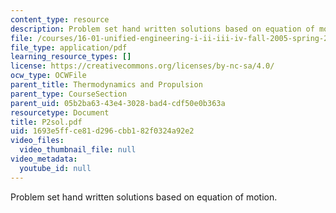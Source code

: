 ```yaml
---
content_type: resource
description: Problem set hand written solutions based on equation of motion.
file: /courses/16-01-unified-engineering-i-ii-iii-iv-fall-2005-spring-2006/1693e5ffce81d296cbb182f0324a92e2_P2sol.pdf
file_type: application/pdf
learning_resource_types: []
license: https://creativecommons.org/licenses/by-nc-sa/4.0/
ocw_type: OCWFile
parent_title: Thermodynamics and Propulsion
parent_type: CourseSection
parent_uid: 05b2ba63-43e4-3028-bad4-cdf50e0b363a
resourcetype: Document
title: P2sol.pdf
uid: 1693e5ff-ce81-d296-cbb1-82f0324a92e2
video_files:
  video_thumbnail_file: null
video_metadata:
  youtube_id: null
---
```

Problem set hand written solutions based on equation of motion.